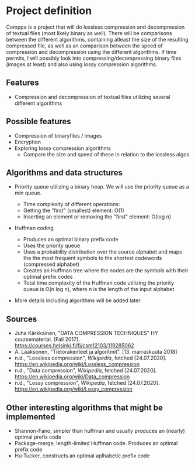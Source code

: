 # Project definition
Comppa is a project that will do lossless compression and decompression of textual files (most likely binary as well). There will be comparisons between the different algorithms, containing atleast the size of the resulting compressed file, as well as an comparison between the speed of compression and decompression using the different algorithms. If time permits, I will possibly look into compressing/decompressing binary files (images at least) and also using lossy compression algorithms.

## Features
* Compression and decompression of textual files utilizing several different algorithms

## Possible features
* Compression of binaryfiles / images
* Encryption
* Exploring lossy compression algorithms
  * Compare the size and speed of these in relation to the lossless algos

## Algorithms and data structures
* Priority queue utilizing a binary heap. We will use the priority queue as a min queue.
  * Time complexity of different operations:
  * Getting the "first" (smallest) element: O(1)
  * Inserting an element or removing the "first" element: O(log n)

* Huffman coding
  * Produces an optimal binary prefix code
  * Uses the priority queue
  * Uses a probability distribution over the source alphabet and maps the the most frequent symbols to the shortest codewords (compressed alphabet)
  * Creates an Huffman tree where the nodes are the symbols with their optimal prefix codes
  * Total time complexity of the Huffman code utilizing the priority queue is O(n log n), where n is the length of the input alphabet

* More details including algorithms will be added later

## Sources
* Juha Kärkkäinen, "DATA COMPRESSION TECHNIQUES" HY coursematerial. [Fall 2017]. https://courses.helsinki.fi/fi/csm12103/119285062
* A. Laaksonen, "Tietorakenteet ja algoritmit". [13. marraskuuta 2018]
* n.d., "Lossless compression", _Wikipedia_, fetched [24.07.2020]. https://en.wikipedia.org/wiki/Lossless_compression
* n.d., "Data compression", _Wikipedia_, fetched [24.07.2020]. https://en.wikipedia.org/wiki/Data_compression
* n.d., "Lossy compression", _Wikipedia_, fetched [24.07.2020]. https://en.wikipedia.org/wiki/Lossy_compression

## Other interesting algorithms that might be implemented
* Shannon-Fano, simpler than huffman and usually produces an (nearly) optimal prefix code
* Package-merge, length-limited Huffman code. Produces an optimal prefix code
* Hu-Tucker, constructs an optimal aplhabetic prefix code
